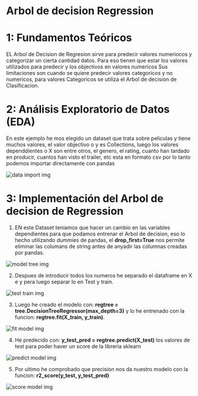 # Arbol de decision Regression

# 1: Fundamentos Teóricos
EL Arbol de Decision de Regresion sirve para predecir valores numeriocos y categorizar un cierta cantidad datos. Para eso tienen que estar los valores utilizados para predecir y los objectivos en valores numericos
Sus limitaciones son cuando se quiere predecir valores categoricos y no numericos, para valores Categoricos se utiliza el Arbol de decision de Clasificacion.

# 2: Análisis Exploratorio de Datos (EDA)
En este ejemplo he mos elegido un dataset que trata sobre peliculas y tiene muchos valores, el valor objectivo o y es Collections, luego los valores dependdientes o X son entre otros, el genero, el rating, cuanto han tardado en producir, cuantos han visto el trailer, etc
esta en formato csv por lo tanto podemos importar directamente con pandas

![data import img](https://github.com/AntFri/SAA/blob/main/Aprendizaje%20Supervisado/Regresi%C3%B3n/Arbol%20de%20decision/msedge_D9nLSzYu8F.png)

# 3: Implementación del Arbol de decision de Regression
1. EN este Dataset teniamos que hacer un cambio en las variables dependientes para que podamos entrenar el Arbol de decision, eso lo hecho utilizando dummies de pandas, el **drop_first=True** nos permite eliminar las columans de string antes de anyadir las columnas creadas por pandas.

![model tree img ](https://github.com/AntFri/SAA/blob/main/Aprendizaje%20Supervisado/Regresi%C3%B3n/Arbol%20de%20decision/msedge_HsYuuU8Wpv.png)

2. Despues de introducir todos los numeros he separado el dataframe en X e y pera luego separar lo en Test y train.

![test train img](https://github.com/AntFri/SAA/blob/main/Aprendizaje%20Supervisado/Regresi%C3%B3n/Arbol%20de%20decision/msedge_3QB1wtkW3q.png)

3. Luego he creado el modelo con: **regtree = tree.DecisionTreeRegressor(max_depth=3)** y lo he entrenado con la funcion: **regtree.fit(X_train, y_train)**.

![fit model img](https://github.com/AntFri/SAA/blob/main/Aprendizaje%20Supervisado/Regresi%C3%B3n/Arbol%20de%20decision/msedge_otdNLWxxFT.png)

4. He predecido con: **y_test_pred = regtree.predict(X_test)** los valores de test para poder haver un score de la libreria sklearn

![predict model img](https://github.com/AntFri/SAA/blob/main/Aprendizaje%20Supervisado/Regresi%C3%B3n/Arbol%20de%20decision/msedge_VYgnHBEnl2.png)

5. Por ultimo he comprobado que precision nos da nuestro modelo con la funcion: **r2_score(y_test, y_test_pred)**

![score model img](https://github.com/AntFri/SAA/blob/main/Aprendizaje%20Supervisado/Regresi%C3%B3n/Arbol%20de%20decision/msedge_EGM6zloi6G.png)
